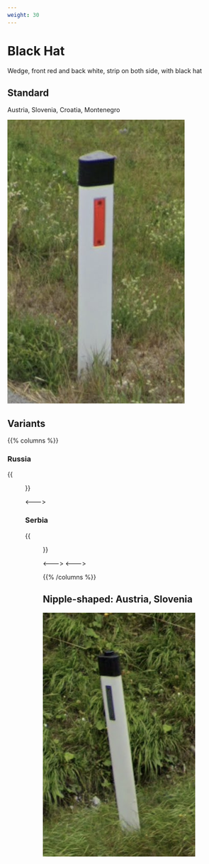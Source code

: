 ```yaml
---
weight: 30
---
```


# Black Hat

Wedge, front red and back white, strip on both side, with black hat

## Standard

Austria, Slovenia, Croatia, Montenegro

<img src="bollard-si.png" class="img-sm" />

## Variants

{{% columns %}}

### Russia

{{<figure src="bollard-ru.png" caption="reflector on top" class="img-sm" >}}

<--->

### Serbia

{{<figure src="bollard-rs.png" caption="off-centered" class="img-sm" >}}

<--->
<--->

{{% /columns %}}

## Nipple-shaped: Austria, Slovenia

<img src="bollard-at.png" class="img-sm" />

